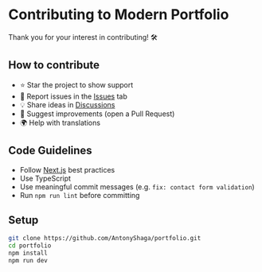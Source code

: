 # Contributing to Modern Portfolio

Thank you for your interest in contributing! 🛠️

## How to contribute

- ⭐ Star the project to show support
- 🐛 Report issues in the [Issues](https://github.com/AntonyShaga/portfolio/issues) tab
- 💡 Share ideas in [Discussions](https://github.com/AntonyShaga/portfolio/discussions)
- 🧪 Suggest improvements (open a Pull Request)
- 🌍 Help with translations 

## Code Guidelines

- Follow [Next.js](https://nextjs.org/docs) best practices
- Use TypeScript
- Use meaningful commit messages (e.g. `fix: contact form validation`)
- Run `npm run lint` before committing

## Setup

```bash
git clone https://github.com/AntonyShaga/portfolio.git
cd portfolio
npm install
npm run dev
